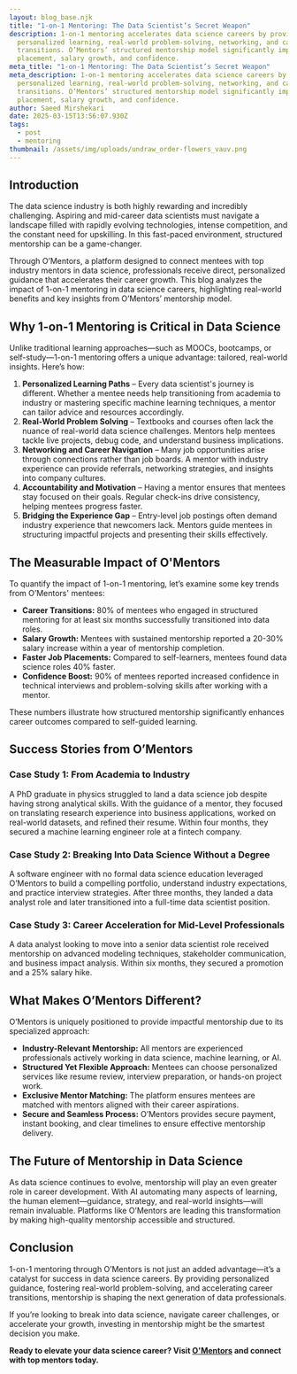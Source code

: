 ```yaml
---
layout: blog_base.njk
title: "1-on-1 Mentoring: The Data Scientist’s Secret Weapon"
description: 1-on-1 mentoring accelerates data science careers by providing
  personalized learning, real-world problem-solving, networking, and career
  transitions. O’Mentors’ structured mentorship model significantly improves job
  placement, salary growth, and confidence.
meta_title: "1-on-1 Mentoring: The Data Scientist’s Secret Weapon"
meta_description: 1-on-1 mentoring accelerates data science careers by providing
  personalized learning, real-world problem-solving, networking, and career
  transitions. O’Mentors’ structured mentorship model significantly improves job
  placement, salary growth, and confidence.
author: Saeed Mirshekari
date: 2025-03-15T13:56:07.930Z
tags:
  - post
  - mentoring
thumbnail: /assets/img/uploads/undraw_order-flowers_vauv.png
---
```

## Introduction

The data science industry is both highly rewarding and incredibly challenging. Aspiring and mid-career data scientists must navigate a landscape filled with rapidly evolving technologies, intense competition, and the constant need for upskilling. In this fast-paced environment, structured mentorship can be a game-changer.

Through O’Mentors, a platform designed to connect mentees with top industry mentors in data science, professionals receive direct, personalized guidance that accelerates their career growth. This blog analyzes the impact of 1-on-1 mentoring in data science careers, highlighting real-world benefits and key insights from O’Mentors’ mentorship model.

## Why 1-on-1 Mentoring is Critical in Data Science

Unlike traditional learning approaches—such as MOOCs, bootcamps, or self-study—1-on-1 mentoring offers a unique advantage: tailored, real-world insights. Here’s how:

1. **Personalized Learning Paths** – Every data scientist's journey is different. Whether a mentee needs help transitioning from academia to industry or mastering specific machine learning techniques, a mentor can tailor advice and resources accordingly.
2. **Real-World Problem Solving** – Textbooks and courses often lack the nuance of real-world data science challenges. Mentors help mentees tackle live projects, debug code, and understand business implications.
3. **Networking and Career Navigation** – Many job opportunities arise through connections rather than job boards. A mentor with industry experience can provide referrals, networking strategies, and insights into company cultures.
4. **Accountability and Motivation** – Having a mentor ensures that mentees stay focused on their goals. Regular check-ins drive consistency, helping mentees progress faster.
5. **Bridging the Experience Gap** – Entry-level job postings often demand industry experience that newcomers lack. Mentors guide mentees in structuring impactful projects and presenting their skills effectively.

## The Measurable Impact of O'Mentors

To quantify the impact of 1-on-1 mentoring, let’s examine some key trends from O’Mentors' mentees:

* **Career Transitions:** 80% of mentees who engaged in structured mentoring for at least six months successfully transitioned into data roles.
* **Salary Growth:** Mentees with sustained mentorship reported a 20-30% salary increase within a year of mentorship completion.
* **Faster Job Placements:** Compared to self-learners, mentees found data science roles 40% faster.
* **Confidence Boost:** 90% of mentees reported increased confidence in technical interviews and problem-solving skills after working with a mentor.

These numbers illustrate how structured mentorship significantly enhances career outcomes compared to self-guided learning.

## Success Stories from O’Mentors

### **Case Study 1: From Academia to Industry**

A PhD graduate in physics struggled to land a data science job despite having strong analytical skills. With the guidance of a mentor, they focused on translating research experience into business applications, worked on real-world datasets, and refined their resume. Within four months, they secured a machine learning engineer role at a fintech company.

### **Case Study 2: Breaking Into Data Science Without a Degree**

A software engineer with no formal data science education leveraged O’Mentors to build a compelling portfolio, understand industry expectations, and practice interview strategies. After three months, they landed a data analyst role and later transitioned into a full-time data scientist position.

### **Case Study 3: Career Acceleration for Mid-Level Professionals**

A data analyst looking to move into a senior data scientist role received mentorship on advanced modeling techniques, stakeholder communication, and business impact analysis. Within six months, they secured a promotion and a 25% salary hike.

## What Makes O’Mentors Different?

O’Mentors is uniquely positioned to provide impactful mentorship due to its specialized approach:

* **Industry-Relevant Mentorship:** All mentors are experienced professionals actively working in data science, machine learning, or AI.
* **Structured Yet Flexible Approach:** Mentees can choose personalized services like resume review, interview preparation, or hands-on project work.
* **Exclusive Mentor Matching:** The platform ensures mentees are matched with mentors aligned with their career aspirations.
* **Secure and Seamless Process:** O’Mentors provides secure payment, instant booking, and clear timelines to ensure effective mentorship delivery.

## The Future of Mentorship in Data Science

As data science continues to evolve, mentorship will play an even greater role in career development. With AI automating many aspects of learning, the human element—guidance, strategy, and real-world insights—will remain invaluable. Platforms like O’Mentors are leading this transformation by making high-quality mentorship accessible and structured.

## Conclusion

1-on-1 mentoring through O’Mentors is not just an added advantage—it’s a catalyst for success in data science careers. By providing personalized guidance, fostering real-world problem-solving, and accelerating career transitions, mentorship is shaping the next generation of data professionals.

If you’re looking to break into data science, navigate career challenges, or accelerate your growth, investing in mentorship might be the smartest decision you make.

**Ready to elevate your data science career? Visit [O'Mentors](www.omentors.com) and connect with top mentors today.**